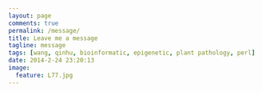 ```yaml
---
layout: page
comments: true
permalink: /message/
title: Leave me a message
tagline: message
tags: [wang, qinhu, bioinformatic, epigenetic, plant pathology, perl]
date: 2014-2-24 23:20:13
image:
  feature: L77.jpg
---
```


